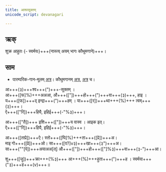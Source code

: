 ```yaml
---
title: आश्वसूक्तम्  
unicode_script: devanagari  

--- 
```


## ऋक्

<div class="js_include" url="../Rk/yadindrAham.md"  newLevelForH1="2" includeTitle="true"> </div>  

शुक्र आहुतः {- स्वर्मयः}+++(नास्त्य् अयम् भागः कौथुमगाने)+++।

## साम

- पारम्परिक-गान-मूलम् [अत्र](https://sanskritdocuments.org/sites/pssramanujaswamy/VIVAAHA%20UPANAYANA%20SAAMAANI.pdf&sa=D&ust=1542425956217000)। कौथुमगानम् [अत्र](https://archive.org/details/SamaVedaSanhitaWithSayanabhashyaVolume1SatyavrataSamasrami1874bis_201804/page/n353), [अत्र](https://archive.org/details/in.ernet.dli.2015.344920/page/n309) च।
<div class="audioEmbed"  caption="रामानुजार्यः 1974 " src="https://archive
.org/download/jaiminIya-sAma-gAna-paravastu-tradition-rAmAnuja/Ashva-sUktam.mp3"></div>
<div class="audioEmbed"  caption="गोपालार्यः 2015  " src="https://archive
.org/download/jaiminIya-sAma-gAna-paravastu-tradition-gopAla-2015/Ashva-sUktam.mp3"></div>
<div class="audioEmbed"  caption="गोपाल-विश्वासयोर् अनुवचनम् 2018 1x" src="https://archive
.org/download/jaiminIya-sAma-gAna-paravastu-tradition-anuvachanam-gopAla-vishvAsa-2018/Ashva-sUktam.mp3"></div>
<div class="audioEmbed"  caption="गोपाल-विश्वासयोर् अनुवचनम् 2018 1.5x" src="https://archive
.org/download/jaiminIya-sAma-gAna-paravastu-tradition-anuvachanam-gopAla-vishvAsa-2018-150p-speed/Ashva-sUktam.mp3"></div>
<div class="audioEmbed"  caption="गोपालपवनयोर् अनुवचनम् 2015 1x" src="https://archive
.org/download/jaiminIya-sAma-gAna-paravastu-tradition-anuvachanam-gopAla-pavana-2015/Ashva-sUktam.mp3"></div>
<div class="audioEmbed"  caption="गोपालपवनयोर् अनुवचनम् 2015 1.5x" src="https://archive
.org/download/jaiminIya-sAma-gAna-paravastu-tradition-anuvachanam-gopAla-pavana-2015-150p-speed/Ashva-sUktam.mp3"></div>

आ+++(३)+++श्व+++(")+++-सूक्तम् ।  
आ+++([फ]%)+++अअआ, औ+++(["])+++हो+++(")+++वा+++(३)+++, हाइ ।  
य+++([फ])+++द् इन्द्रा+++(")+++हम् । या+++([र])+++था+++(%)+++ त्वम्+++(३)+++।  
ऐ+++(["रि])+++हियै, इहिई+++(-"%३)+++।

आ+++(["तै])+++ इशि+++(["])+++य वास्व । आइक इत्।  
ऐ+++(["रि])+++हियै, इहिई+++(-"%३)+++।

आ+++([ताप्रे])+++ऐ। स्तो+++([घि]%)+++ता+++([प्रे])+++अ।  
माइ गो+++([प्रे])+++ओ। सा+++([प?]v३)+++खा+++(३")+++अ।  
सा+++(""[पे])+++अयाअअ[त्] औ+++(["])+++हो+++(["]%३)+++वा+++(३-")+++आ।

शु+++([जॄ])+++क्रा+++(%३)+++ आ+++(%)+++हुता+++(")+++ह । स्वर्मया+++("३)+++ह+++(v)+++॥